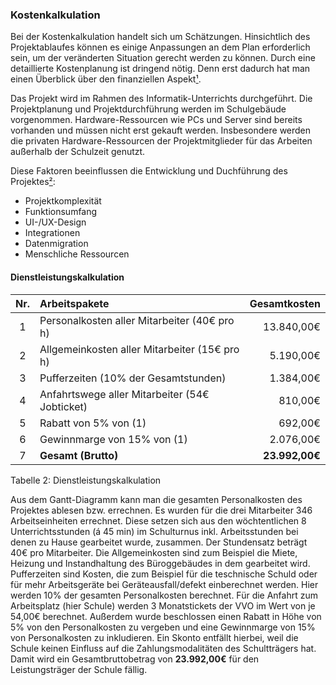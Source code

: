 ﻿### Kostenkalkulation
Bei der Kostenkalkulation handelt sich um Schätzungen. Hinsichtlich des Projektablaufes können es einige Anpassungen an dem Plan erforderlich sein, um der veränderten Situation gerecht werden zu können.
Durch eine detaillierte Kostenplanung ist dringend nötig. Denn erst dadurch hat man einen Überblick über den finanziellen Aspekt[¹].
 

Das Projekt wird im Rahmen des Informatik-Unterrichts durchgeführt. Die Projektplanung und Projektdurchführung werden im Schulgebäude vorgenommen. Hardware-Ressourcen wie PCs und Server sind bereits vorhanden und müssen nicht erst gekauft werden. Insbesondere werden die privaten Hardware-Ressourcen der Projektmitglieder für das Arbeiten außerhalb der Schulzeit genutzt.

Diese Faktoren beeinflussen die Entwicklung und Duchführung des Projektes[²]: 

   - Projektkomplexität
   - Funktionsumfang
   - UI-/UX-Design
   - Integrationen
   - Datenmigration
   - Menschliche Ressourcen
    
    
#### Dienstleistungskalkulation

| Nr. | **Arbeitspakete**                              | **Gesamtkosten** |
|:-----:|:---------------------------------------------|-----------------:|
| 1   | Personalkosten aller Mitarbeiter (40€ pro h)   | 13.840,00€    |
| 2   | Allgemeinkosten aller Mitarbeiter (15€ pro h)  |  5.190,00€    |
| 3   | Pufferzeiten (10% der Gesamtstunden)           |  1.384,00€    |
| 4   | Anfahrtswege aller Mitarbeiter (54€ Jobticket) |    810,00€    |
| 5   | Rabatt von 5% von (1)                          |    692,00€    |
| 6   | Gewinnmarge von 15% von (1)                    |  2.076,00€    |
| 7   | **Gesamt (Brutto)**                            |**23.992,00€**  |

Tabelle 2: Dienstleistungskalkulation

Aus dem Gantt-Diagramm kann man die gesamten Personalkosten des Projektes ablesen bzw. errechnen. Es wurden für die drei Mitarbeiter 346 Arbeitseinheiten errechnet. Diese setzen sich aus den wöchtentlichen 8 Unterrichtsstunden (á 45 min) im Schulturnus inkl. Arbeitsstunden bei denen zu Hause gearbeitet wurde, zusammen. Der Stundensatz beträgt 40€ pro Mitarbeiter. Die Allgemeinkosten sind zum Beispiel die Miete, Heizung und Instandhaltung des Büroggebäudes in dem gearbeitet wird. Pufferzeiten sind Kosten, die zum Beispiel für die teschnische Schuld oder für mehr Arbeitsgeräte bei Geräteausfall/defekt einberechnet werden. Hier werden 10% der gesamten Personalkosten berechnet. Für die Anfahrt zum Arbeitsplatz (hier Schule) werden 3 Monatstickets der VVO im Wert von je 54,00€ berechnet. Außerdem wurde beschlossen einen Rabatt in Höhe von 5% von den Personalkosten zu vergeben und eine Gewinnmarge von 15% von Personalkosten zu inkludieren. Ein Skonto entfällt hierbei, weil die Schule keinen Einfluss auf die Zahlungsmodalitäten des Schultträgers hat. Damit wird ein Gesamtbruttobetrag von **23.992,00€** für den Leistungsträger der Schule fällig.





[¹]: https://erfolgreich-projekte-leiten.de/kostenplan/  (19.01.2021)
[²]: https://www.scnsoft.de/blog/kosten-der-softwareentwicklung  (19.01.2021)



